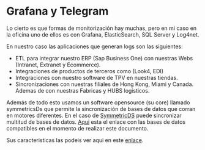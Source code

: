 # Grafana y Telegram

Lo cierto es que formas de monitorización hay muchas, pero en mi caso en la oficina uno de ellos es con Grafana, ElasticSearch, SQL Server  y Log4net.

En nuestro caso las aplicaciones que generan logs son las siguientes:

-  ETL para integrar nuestro ERP (Sap Business One) con nuestras Webs (Intranet, Extranet y Ecommerce).
-  Integraciones de productos de terceros como (Look4, EDI)
-  Integraciones con nuestro software de TPV en nuestras tiendas. 
-  Sincronizaciones con nuestras filiales de Hong Kong, Miami y Canada. Ademas de con nuestras Fabricas y HUBS logisticos.

Además de todo esto usamos un software opensource (su core) llamado symmetricsDs que permite la sincronización de bases de datos que corran en motores diferentes.  En el caso de  [SymmetricDS](https://www.symmetricds.org/) puede sincronizar multitud de bases de datos. [Aqui](https://www.symmetricds.org/doc/3.10/html/user-guide.html#_database_notes) esta el enlace con las bases de datos compatibles en el momento de realizar este documento.


Sus caracteristicas las podeis ver aqui en este [enlace](https://www.symmetricds.org/about/features).





